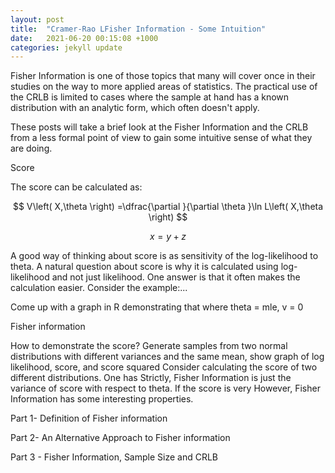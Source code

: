 ```yaml
---
layout: post
title:  "Cramer-Rao LFisher Information - Some Intuition"
date:   2021-06-20 00:15:08 +1000
categories: jekyll update
---
```



Fisher Information is one of those topics that many will cover once in their studies on the way to more applied areas of statistics. The practical use of the CRLB is limited to cases where the sample at hand has a known distribution with an analytic form, which often doesn't apply.

These posts will take a brief look at the Fisher Information and the CRLB from a less formal point of view to gain some intuitive sense of what they are doing.

Score

The score can be calculated as:

$$ V\left( X,\theta \right) =\dfrac{\partial }{\partial \theta }\ln L\left( X,\theta \right) $$

$$ x=y+z $$

A good way of thinking about score is as sensitivity of the log-likelihood to theta. A natural question about score is why it is calculated using log-likelihood and not just likelihood. One answer is that it often makes the calculation easier. Consider the example:...

Come up with a graph in R
demonstrating that where theta = mle, v = 0

Fisher information

How to demonstrate the score?
Generate samples from two normal distributions with different variances and the same mean, show graph of
log likelihood, score, and score squared
Consider calculating the score of two different distributions. One has
Strictly, Fisher Information is just the variance of score with respect to theta. If the score is very
However, Fisher Information has some interesting properties.

Part 1- Definition of Fisher information

Part 2- An Alternative Approach to Fisher information

Part 3 - Fisher Information, Sample Size and CRLB
